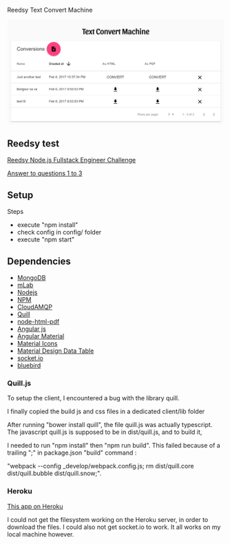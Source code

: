 Reedsy Text Convert Machine

![App snapshot](https://github.com/AlexPavy/Reedsy-Text-Convert-Machine/blob/master/doc/text_convert_machine.PNG)

## Reedsy test

[Reedsy Node.js Fullstack Engineer Challenge](https://gist.github.com/pedrosanta/aa4ca7260cd7a3d658c739c194ec1743)

[Answer to questions 1 to 3](https://github.com/AlexPavy/Reedsy-Text-Convert-Machine/blob/master/doc/ReedsyTest.pdf)

## Setup

Steps
* execute "npm install"
* check config in config/ folder
* execute "npm start"

## Dependencies
* [MongoDB](https://www.mongodb.com)
* [mLab](https://mlab.com/)
* [Nodejs](https://nodejs.org/en/)
* [NPM](https://www.npmjs.com/)
* [CloudAMQP](https://customer.cloudamqp.com/instance)
* [Quill](http://quilljs.com/)
* [node-html-pdf](https://github.com/marcbachmann/node-html-pdf)
* [Angular js](https://angularjs.org/)
* [Angular Material](https://material.angularjs.org/latest/)
* [Material Icons](https://material.io/icons/)
* [Material Design Data Table](https://github.com/daniel-nagy/md-data-table)
* [socket.io](http://socket.io/)
* [bluebird](http://bluebirdjs.com/docs/getting-started.html)

### Quill.js
To setup the client, I encountered a bug with the library quill.

I finally copied the build js and css files in a dedicated client/lib folder

After running "bower install quill", the file quill.js was actually typescript.
The javascript quill.js is supposed to be in dist/quill.js, and to build it,

I needed to run "npm install" then "npm run build".
This failed because of a trailing ";" in package.json "build" command :

"webpack --config _develop/webpack.config.js; rm dist/quill.core dist/quill.bubble dist/quill.snow;".

### Heroku

[This app on Heroku](https://text-convert-machine.herokuapp.com/)

I could not get the filesystem working on the Heroku server, in order to download the files.
I could also not get socket.io to work.
It all works on my local machine however.
